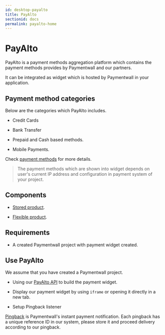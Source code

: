 ```yaml
---
id: desktop-payalto
title: PayAlto
sectionid: docs
permalink: payalto-home
---
```


# PayAlto

PayAlto is a payment methods aggregation platform which contains the payment methods provides by Paymentwall and our partners.

It can be integrated as widget which is hosted by Paymentwall in your application. 

## Payment method categories

Below are the categories which PayAlto includes.

* Credit Cards

* Bank Transfer

* Prepaid and Cash based methods.

* Mobile Payments.

Check [payment methods](https://www.paymentwall.com/payment-methods) for more details.

> The payment methods which are shown into widget depends on user's current IP address and configuration in payment system of your project.

## Components

* [Stored product](/payalto/stored-products).

* [Flexible product](/payalto/flexible-products).

## Requirements

* A created Paymentwall project with payment widget created.

## Use PayAlto

We assume that you have created a Paymentwall project.

* Using our [PayAlto API](/API-Reference#section-payalto) to build the payment widget. 

* Display our payment widget by using ```iframe``` or opening it directly in a new tab.

* Setup Pingback listener

[Pingback](/default-pingback) is Paymentwall's instant payment notification. Each pingback has a unique reference ID in our system, please store it and proceed delivery according to our pingback.